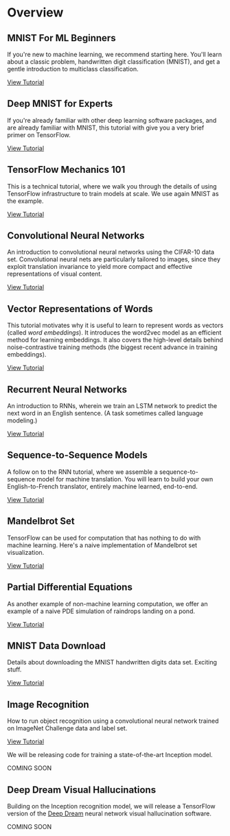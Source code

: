# Overview


## MNIST For ML Beginners

If you're new to machine learning, we recommend starting here.  You'll learn
about a classic problem, handwritten digit classification (MNIST), and get a
gentle introduction to multiclass classification.

[View Tutorial](../tutorials/mnist/beginners/index.md)


## Deep MNIST for Experts

If you're already familiar with other deep learning software packages, and are
already familiar with MNIST, this tutorial with give you a very brief primer on
TensorFlow.

[View Tutorial](../tutorials/mnist/pros/index.md)


## TensorFlow Mechanics 101

This is a technical tutorial, where we walk you through the details of using
TensorFlow infrastructure to train models at scale.  We use again MNIST as the
example.

[View Tutorial](../tutorials/mnist/tf/index.md)


## Convolutional Neural Networks

An introduction to convolutional neural networks using the CIFAR-10 data set.
Convolutional neural nets are particularly tailored to images, since they
exploit translation invariance to yield more compact and effective
representations of visual content.

[View Tutorial](../tutorials/deep_cnn/index.md)


## Vector Representations of Words

This tutorial motivates why it is useful to learn to represent words as vectors
(called *word embeddings*). It introduces the word2vec model as an efficient
method for learning embeddings. It also covers the high-level details behind
noise-contrastive training methods (the biggest recent advance in training
embeddings).

[View Tutorial](../tutorials/word2vec/index.md)


## Recurrent Neural Networks

An introduction to RNNs, wherein we train an LSTM network to predict the next
word in an English sentence.  (A task sometimes called language modeling.)

[View Tutorial](../tutorials/recurrent/index.md)


## Sequence-to-Sequence Models

A follow on to the RNN tutorial, where we assemble a sequence-to-sequence model
for machine translation.  You will learn to build your own English-to-French
translator, entirely machine learned, end-to-end.

[View Tutorial](../tutorials/seq2seq/index.md)


## Mandelbrot Set

TensorFlow can be used for computation that has nothing to do with machine
learning.  Here's a naive implementation of Mandelbrot set visualization.

[View Tutorial](../tutorials/mandelbrot/index.md)


## Partial Differential Equations

As another example of non-machine learning computation, we offer an example of
a naive PDE simulation of raindrops landing on a pond.

[View Tutorial](../tutorials/pdes/index.md)


## MNIST Data Download

Details about downloading the MNIST handwritten digits data set.  Exciting
stuff.

[View Tutorial](../tutorials/mnist/download/index.md)


## Image Recognition

How to run object recognition using a convolutional neural network
trained on ImageNet Challenge data and label set.

[View Tutorial](../tutorials/image_recognition/index.md)

We will be releasing code for training a state-of-the-art Inception model.

COMING SOON


## Deep Dream Visual Hallucinations

Building on the Inception recognition model, we will release a TensorFlow
version of the [Deep Dream](https://github.com/google/deepdream) neural network
visual hallucination software.

COMING SOON


